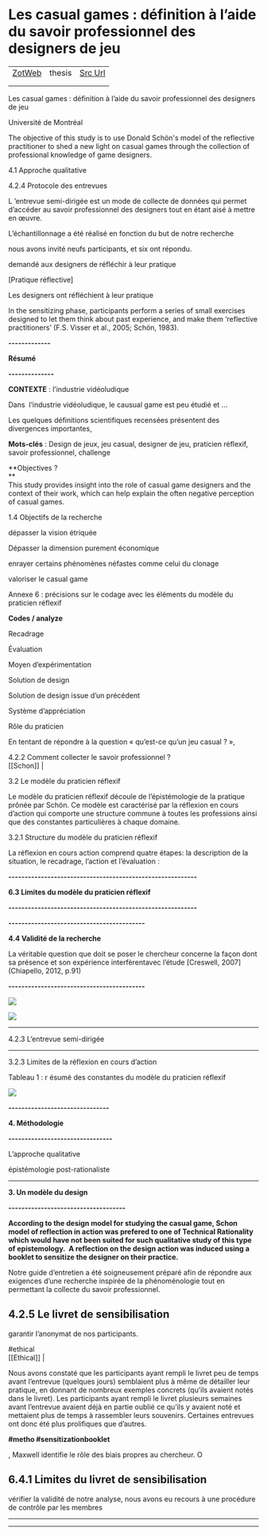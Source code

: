 
# Les casual games : définition à l’aide du savoir professionnel des designers de jeu
|       |       |       |
|  ---  |  ---  |  ---  |
|   [ZotWeb](http://zotero.org/users/180474/items/NQX8SRXI)    | thesis      | [Src Url](undefined)      |
|       |       |       |
|       |       |       |

Les casual games : définition à l’aide du savoir professionnel des designers de jeu



Université de Montréal



The objective of this study is to use Donald Schön's model of the reflective practitioner to shed a new light on casual games through the collection of professional knowledge of game designers.



4.1 Approche qualitative



4.2.4 Protocole des entrevues



L ’entrevue semi-dirigée est un mode de collecte de données qui permet d’accéder au savoir professionnel des designers tout en étant aisé à mettre en œuvre.



L’échantillonnage a été réalisé en fonction du but de notre recherche



nous avons invité neufs participants, et six ont répondu.



demandé aux designers de réfléchir à leur pratique

  

 [Pratique réflective] 

Les designers ont réfléchient à leur pratique



In the sensitizing phase, participants perform a series of small exercises designed to let them think about past experience, and make them ‘reflective practitioners’ (F.S. Visser et al., 2005; Schön, 1983).



**-------------**

**Résumé**

**--------------**



**CONTEXTE** : l’industrie vidéoludique

  

Dans  l’industrie vidéoludique, le causual game est peu étudié et ...



Les quelques définitions scientifiques recensées présentent des divergences importantes,



**Mots-clés** : Design de jeux, jeu casual, designer de jeu, praticien réflexif, savoir professionnel, challenge



**Objectives ?  
**  
This study provides insight into the role of casual game designers and the context of their work, which can help explain the often negative perception of casual games.



1.4 Objectifs de la recherche



dépasser la vision étriquée



Dépasser la dimension purement économique



enrayer certains phénomènes néfastes comme celui du clonage



valoriser le casual game



Annexe 6 : précisions sur le codage avec les éléments du modèle du praticien réflexif



**Codes / analyze**

  

Recadrage

Évaluation

Moyen d’expérimentation

Solution de design

Solution de design issue d’un précédent

Système d’appréciation

Rôle du praticien



En tentant de répondre à la question « qu’est-ce qu’un jeu casual ? »,



4.2.2 Comment collecter le savoir professionnel ?  
  [[Schon]] | 



3.2 Le modèle du praticien réflexif



Le modèle du praticien réflexif découle de l’épistémologie de la pratique prônée par Schön. Ce modèle est caractérisé par la réflexion en cours d’action qui comporte une structure commune à toutes les professions ainsi que des constantes particulières à chaque domaine.



3.2.1 Structure du modèle du praticien réflexif



La réflexion en cours action comprend quatre étapes: la description de la situation, le recadrage, l’action et l’évaluation :



**----------------------------------------------------------**

**6.3 Limites du modèle du praticien réflexif**

**----------------------------------------------------------**



**------------------------------------------**

**4.4 Validité de la recherche**

La véritable question que doit se poser le chercheur concerne la façon dont sa présence et son expérience interfèrentavec l’étude [Creswell, 2007](Chiapello, 2012, p.91)

**------------------------------------------**





![](12KCuQxDWUuJHVuAbgVy.png)





![](12udM3JyBFSyFWsKNRMD.png)



-----------------------------------------------

4.2.3 L’entrevue semi-dirigée

-----------------------------------------------



3.2.3 Limites de la réflexion en cours d’action



Tableau 1 : r ésumé des constantes du modèle du praticien réflexif





![](12HKTU4Hxaf2Hy7TjsmE.png)



**-------------------------------**

**4\. Méthodologie**

**--------------------------------**



L’approche qualitative



épistémologie post-rationaliste



---------------------------

**3\. Un modèle du design**

**------------------------------------**

**According to the design model for studying the casual game, Schon model of reflection in action was prefered to one of Technical Rationality which would have not been suited for such qualitative study of this type of epistemology.  A reflection on the design action was induced using a booklet to sensitize the designer on their practice.**



Notre guide d’entretien a été soigneusement préparé afin de répondre aux exigences d’une recherche inspirée de la phénoménologie tout en permettant la collecte du savoir professionnel.



4.2.5 Le livret de sensibilisation
----------------------------------



garantir l’anonymat de nos participants.

  

#ethical  
  [[Ethical]] | 



Nous avons constaté que les participants ayant rempli le livret peu de temps avant l’entrevue (quelques jours) semblaient plus à même de détailler leur pratique, en donnant de nombreux exemples concrets (qu’ils avaient notés dans le livret). Les participants ayant rempli le livret plusieurs semaines avant l’entrevue avaient déjà en partie oublié ce qu’ils y avaient noté et mettaient plus de temps à rassembler leurs souvenirs. Certaines entrevues ont donc été plus prolifiques que d’autres.

  

**#metho #sensitizationbooklet**



, Maxwell identifie le rôle des biais propres au chercheur. O



6.4.1 Limites du livret de sensibilisation
------------------------------------------



vérifier la validité de notre analyse, nous avons eu recours à une procédure de contrôle par les membres






----

----

